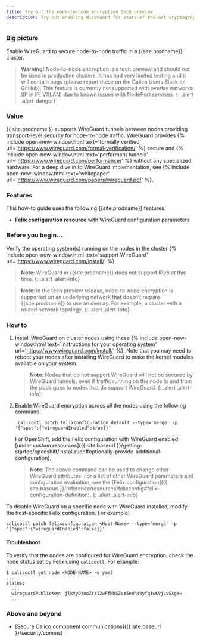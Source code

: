 ```yaml
---
title: Try out the node-to-node encryption tech preview
description: Try out enabling WireGuard for state-of-the-art cryptographic security between nodes for Calico clusters.
---
```


### Big picture

Enable WireGuard to secure node-to-node traffic in a {{site.prodname}} cluster.

> **Warning!** Node-to-node encryption is a tech preview and should not be used in production clusters. It has had very limited testing and it will contain bugs (please report these on the Calico Users Slack or GitHub). This feature is currently not supported with overlay networks (IP in IP, VXLAN) due to known issues with NodePort services.
{: .alert .alert-danger}

### Value

{{ site.prodname }} supports WireGuard tunnels between nodes providing transport-level security for node-to-node traffic. WireGuard provides {% include open-new-window.html text='formally verified' url='https://www.wireguard.com/formal-verification/' %} secure and {% include open-new-window.html text='performant tunnels' url='https://www.wireguard.com/performance/' %} without any specialized hardware. For a deep dive in to WireGuard implementation, see {% include open-new-window.html text='whitepaper' url='https://www.wireguard.com/papers/wireguard.pdf' %}.

### Features

This how-to guide uses the following {{site.prodname}} features:

- **Felix configuration resource** with WireGuard configuration parameters

### Before you begin...

Verify the operating system(s) running on the nodes in the cluster {% include open-new-window.html text='support WireGuard' url='https://www.wireguard.com/install/' %}.

> **Note**: WireGuard in {{site.prodname}} does not support IPv6 at this time.
{: .alert .alert-info}

> **Note**: In the tech preview release, node-to-node encryption is supported on an underlying network that doesn’t require {{site.prodname}} to use an overlay. For example, a cluster with a routed network topology. 
{: .alert .alert-info}

### How to

1. Install WireGuard on cluster nodes using these {% include open-new-window.html text='instructions for your operating system' url='https://www.wireguard.com/install/' %}. Note that you may need to reboot your nodes after installing WireGuard to make the kernel modules available on your system.

   > **Note**: Nodes that do not support WireGuard will not be secured by WireGuard tunnels, even if traffic running on the node to and from the pods goes to nodes that do support WireGuard. 
   {: .alert .alert-info}

1. Enable WireGuard encryption across all the nodes using the following command.
    ```
     calicoctl patch felixconfiguration default --type='merge' -p '{"spec":{"wireguardEnabled":true}}'
    ```
   For OpenShift, add the Felix configuration with WireGuard enabled [under custom resources]({{ site.baseurl }}/getting-started/openshift/installation#optionally-provide-additional-configuration).    

   > **Note**: The above command can be used to change other WireGuard attributes. For a list of other WireGuard parameters and configuration evaluation, see the [Felix configuration]({{ site.baseurl }}/reference/resources/felixconfig#felix-configuration-definition).
   {: .alert .alert-info}

To disable WireGuard on a specific node with WireGuard installed, modify the host-specific Felix configuration. For example:

  ```
  calicoctl patch felixconfiguration <Host-Name> --type='merge' -p '{"spec":{"wireguardEnabled":false}}'
  ```
#### Troubleshoot

To verify that the nodes are configured for WireGuard encryption, check the node status set by Felix using `calicoctl`. For example:

   ```
   $ calicoctl get node <NODE-NAME> -o yaml
   ...
   status:
     ...
     wireguardPublicKey: jlkVyQYooZYzI2wFfNhSZez5eWh44yfq1wKVjLvSXgY=
     ...
   ```
### Above and beyond

- [Secure Calico component communications]({{ site.baseurl }}/security/comms)
